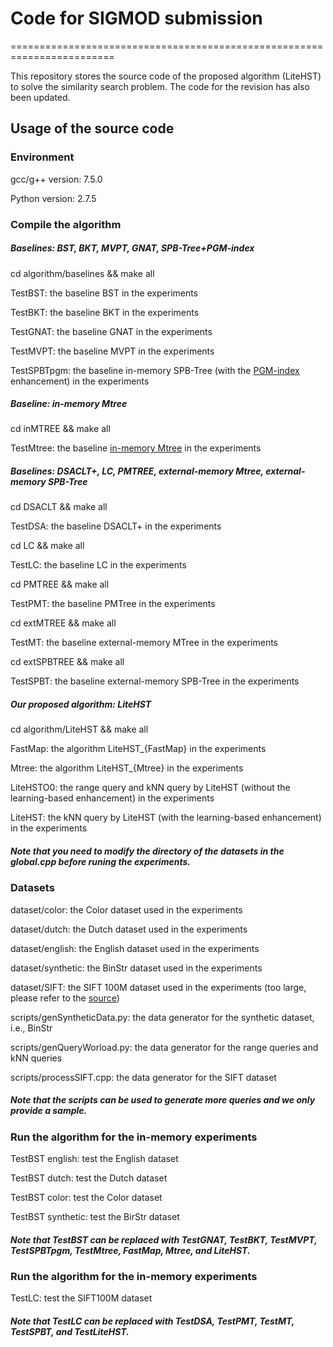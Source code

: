 # Code for SIGMOD submission
========================================================================

This repository stores the source code of the proposed algorithm (LiteHST) to solve the similarity search problem. The code for the revision has also been updated.


Usage of the source code
---------------

### Environment

gcc/g++ version: 7.5.0 

Python version: 2.7.5 

### Compile the algorithm

##### Baselines: BST, BKT, MVPT, GNAT, SPB-Tree+PGM-index

cd algorithm/baselines && make all

TestBST: the baseline BST in the experiments

TestBKT: the baseline BKT in the experiments

TestGNAT: the baseline GNAT in the experiments

TestMVPT: the baseline MVPT in the experiments

TestSPBTpgm: the baseline in-memory SPB-Tree (with the [PGM-index](https://github.com/gvinciguerra/PGM-index) enhancement) in the experiments

##### Baseline: in-memory Mtree

cd inMTREE && make all

TestMtree: the baseline [in-memory Mtree](https://github.com/erdavila/M-Tree) in the experiments

##### Baselines: DSACLT+, LC, PMTREE, external-memory Mtree, external-memory SPB-Tree

cd DSACLT && make all

TestDSA: the baseline DSACLT+ in the experiments

cd LC && make all

TestLC: the baseline LC in the experiments

cd PMTREE && make all

TestPMT: the baseline PMTree in the experiments

cd extMTREE && make all

TestMT: the baseline external-memory MTree in the experiments

cd extSPBTREE && make all

TestSPBT: the baseline external-memory SPB-Tree in the experiments

##### Our proposed algorithm: LiteHST

cd algorithm/LiteHST && make all

FastMap: the algorithm LiteHST_{FastMap} in the experiments

Mtree: the algorithm LiteHST_{Mtree} in the experiments

LiteHSTO0: the range query and kNN query by LiteHST (without the learning-based enhancement) in the experiments

LiteHST: the kNN query by LiteHST (with the learning-based enhancement) in the experiments

##### Note that you need to modify the directory of the datasets in the global.cpp before runing the experiments.

### Datasets

dataset/color: the Color dataset used in the experiments

dataset/dutch: the Dutch dataset used in the experiments

dataset/english: the English dataset used in the experiments

dataset/synthetic: the BinStr dataset used in the experiments

dataset/SIFT: the SIFT 100M dataset used in the experiments (too large, please refer to the [source](http://corpus-texmex.irisa.fr/))

scripts/genSyntheticData.py: the data generator for the synthetic dataset, i.e., BinStr

scripts/genQueryWorload.py: the data generator for the range queries and kNN queries

scripts/processSIFT.cpp: the data generator for the SIFT dataset 

##### Note that the scripts can be used to generate more queries and we only provide a sample.

### Run the algorithm for the in-memory experiments

TestBST english: test the English dataset

TestBST dutch: test the Dutch dataset

TestBST color: test the Color dataset

TestBST synthetic: test the BirStr dataset

##### Note that TestBST can be replaced with TestGNAT, TestBKT, TestMVPT, TestSPBTpgm, TestMtree, FastMap, Mtree, and LiteHST.	

### Run the algorithm for the in-memory experiments

TestLC: test the SIFT100M dataset

##### Note that TestLC can be replaced with TestDSA, TestPMT, TestMT, TestSPBT, and TestLiteHST.	





